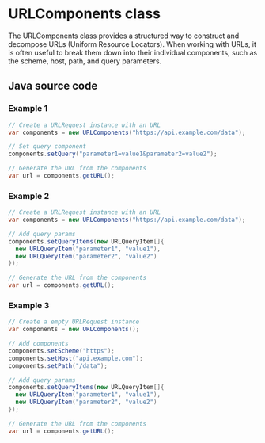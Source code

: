 # URLComponents class
The URLComponents class provides a structured way to construct and decompose URLs (Uniform Resource Locators). When working with URLs, it is often useful to break them down into their individual components, such as the scheme, host, path, and query parameters.

## Java source code

### Example 1
```java
// Create a URLRequest instance with an URL
var components = new URLComponents("https://api.example.com/data");

// Set query component
components.setQuery("parameter1=value1&parameter2=value2");

// Generate the URL from the components
var url = components.getURL();
```

### Example 2
```java
// Create a URLRequest instance with an URL
var components = new URLComponents("https://api.example.com/data");

// Add query params
components.setQueryItems(new URLQueryItem[]{
  new URLQueryItem("parameter1", "value1"),
  new URLQueryItem("parameter2", "value2")
});

// Generate the URL from the components
var url = components.getURL();
```

### Example 3
```java
// Create a empty URLRequest instance
var components = new URLComponents();

// Add components
components.setScheme("https");
components.setHost("api.example.com");
components.setPath("/data");

// Add query params
components.setQueryItems(new URLQueryItem[]{
  new URLQueryItem("parameter1", "value1"),
  new URLQueryItem("parameter2", "value2")
});

// Generate the URL from the components
var url = components.getURL();
```
